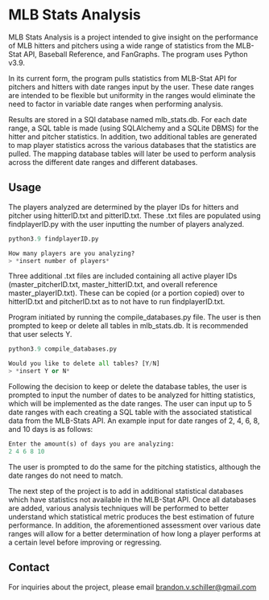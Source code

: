 # MLB Stats Analysis

MLB Stats Analysis is a project intended to give insight on the performance of MLB hitters and pitchers using a wide range of statistics from the MLB-Stat API, Baseball Reference, and FanGraphs. The program uses Python v3.9.

In its current form, the program pulls statistics from MLB-Stat API for pitchers and hitters with date ranges input by the user. These date ranges are intended to be flexible but uniformity in the ranges would eliminate the need to factor in variable date ranges when performing analysis. 

Results are stored in a SQl database named mlb_stats.db. For each date range, a SQL table is made (using SQLAlchemy and a SQLite DBMS) for the hitter and pitcher statistics. In addition, two additional tables are generated to map player statistics across the various databases that the statistics are pulled. The mapping database tables will later be used to perform analysis across the different date ranges and different databases.

## Usage

The players analyzed are determined by the player IDs for hitters and pitcher using hitterID.txt and pitterID.txt. These .txt files are populated using findplayerID.py with the user inputting the number of players analyzed. 

```python
python3.9 findplayerID.py

How many players are you analyzing?
> *insert number of players* 
```
Three additional .txt files are included containing all active player IDs (master_pitcherID.txt, master_hitterID.txt, and overall reference master_playerID.txt). These can be copied (or a portion copied) over to hitterID.txt and pitcherID.txt as to not have to run findplayerID.txt.

Program initiated by running the compile_databases.py file. The user is then prompted to keep or delete all tables in mlb_stats.db. It is recommended that user selects Y.

```python
python3.9 compile_databases.py

Would you like to delete all tables? [Y/N] 
> *insert Y or N*
```

Following the decision to keep or delete the database tables, the user is prompted to input the number of dates to be analyzed for hitting statistics, which will be implemented as the date ranges. The user can input up to 5 date ranges with each creating a SQL table with the associated statistical data from the MLB-Stats API. An example input for date ranges of 2, 4, 6, 8, and 10 days is as follows:

```python
Enter the amount(s) of days you are analyzing:
2 4 6 8 10
```

The user is prompted to do the same for the pitching statistics, although the date ranges do not need to match.

The next step of the project is to add in additional statistical databases which have statistics not available in the MLB-Stat API. Once all databases are added, various analysis techniques will be performed to better understand which statistical metric produces the best estimation of future performance. In addition, the aforementioned assessment over various date ranges will allow for a better determination of how long a player performs at a certain level before improving or regressing.

## Contact
For inquiries about the project, please email brandon.v.schiller@gmail.com